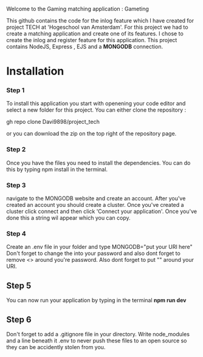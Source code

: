 Welcome to the Gaming matching application : Gameting

This github contains the code for the inlog feature which I have created for project TECH at 'Hogeschool van Amsterdam'. For this project we had to create a matching application and create one of its features.
I chose to create the inlog and register feature for this application. This project contains NodeJS, Express , EJS and a **MONGODB** connection.

# Installation 

### Step 1

To install this application you start with openening your code editor and select a new folder for this project. You can either clone the repository :

gh repo clone Davi9898/project_tech

or you can download the zip on the top right of the repository page.

### Step 2

Once you have the files you need to install the dependencies. You can do this by typing npm install in the terminal. 

### Step 3

navigate to the MONGODB website and create an account. After you've created an account you should create a cluster. Once you've created a cluster click connect and then click 'Connect your application'. Once you've done this a string wil appear which you can copy.

### Step 4

Create an .env file in your folder and type MONGODB="put your URI here" Don't forget to change the <password> into your password and also dont forget to remove <> around you're password. Also dont forget to put "" around your URI.

## Step 5

You can now run your application by typing in the terminal **npm run dev**
  
## Step 6
  
Don't forget to add a .gitignore file in your directory. Write node_modules and a line beneath it .env to never push these files to an open source so they can be accidently stolen from you.

